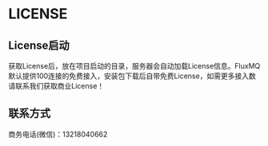 # LICENSE

## License启动

获取License后，放在项目启动的目录，服务器会自动加载License信息。FluxMQ默认提供100连接的免费接入，安装包下载后自带免费License，如需更多接入数请联系我们获取商业License！

## 联系方式

商务电话(微信)：13218040662